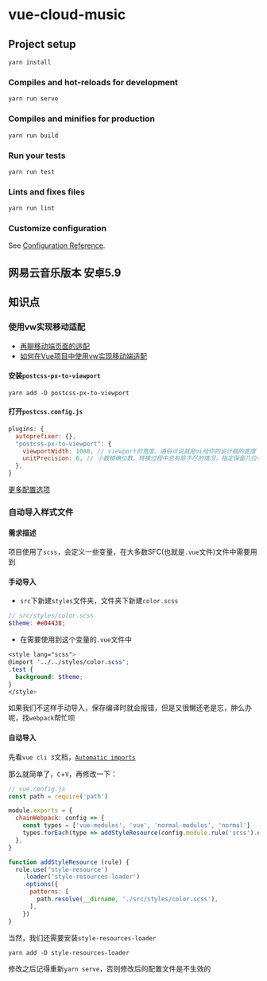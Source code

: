 # vue-cloud-music

## Project setup
```
yarn install
```

### Compiles and hot-reloads for development
```
yarn run serve
```

### Compiles and minifies for production
```
yarn run build
```

### Run your tests
```
yarn run test
```

### Lints and fixes files
```
yarn run lint
```

### Customize configuration
See [Configuration Reference](https://cli.vuejs.org/config/).

## 网易云音乐版本 安卓5.9

## 知识点

### 使用vw实现移动适配

- [再聊移动端页面的适配](https://www.w3cplus.com/css/vw-for-layout.html)
- [如何在Vue项目中使用vw实现移动端适配](https://www.w3cplus.com/mobile/vw-layout-in-vue.html)

#### 安装`postcss-px-to-viewport`
```shell
yarn add -D postcss-px-to-viewport
```

#### 打开`postcss.config.js`
```javascript
plugins: {
  autoprefixer: {},
  "postcss-px-to-viewport": {
    viewportWidth: 1080, // viewport的宽度。通俗点说就是ui给你的设计稿的宽度
    unitPrecision: 6, // 小数精确位数。转换过程中总有除不尽的情况，指定保留几位小数
  },
}
```
[更多配置选项](https://github.com/evrone/postcss-px-to-viewport#usage)

### 自动导入样式文件

#### 需求描述

项目使用了`scss`，会定义一些变量，在大多数SFC(也就是`.vue`文件)文件中需要用到

#### 手动导入

- `src`下新建`styles`文件夹，文件夹下新建`color.scss`
```scss
// src/styles/color.scss
$theme: #e04438;
```

- 在需要使用到这个变量的`.vue`文件中
```scss
<style lang="scss">
@import '../../styles/color.scss';
.test {
  background: $theme;
}
</style>
```
如果我们不这样手动导入，保存编译时就会报错，但是又很懒还老是忘，肿么办呢，找`webpack`帮忙呗

#### 自动导入

先看`vue cli 3`文档，[`Automatic imports`](https://cli.vuejs.org/guide/css.html#automatic-imports)

那么就简单了，`C`+`V`，再修改一下：
```javascript
// vue.config.js
const path = require('path')

module.exports = {
  chainWebpack: config => {
    const types = ['vue-modules', 'vue', 'normal-modules', 'normal']
    types.forEach(type => addStyleResource(config.module.rule('scss').oneOf(type)))
  },
}

function addStyleResource (rule) {
  rule.use('style-resource')
    .loader('style-resources-loader')
    .options({
      patterns: [
        path.resolve(__dirname, './src/styles/color.scss'),
      ],
    })
}
```
当然，我们还需要安装`style-resources-loader`
```shell
yarn add -D style-resources-loader
```
修改之后记得重新`yarn serve`，否则修改后的配置文件是不生效的
